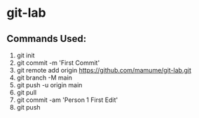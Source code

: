 # git-lab

## Commands Used:
  1. git init
  2. git commit -m 'First Commit'
  3. git remote add origin https://github.com/mamume/git-lab.git
  4. git branch -M main
  5. git push -u origin main
  6. git pull
  7. git commit -am 'Person 1 First Edit'
  8. git push
